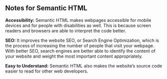 ## Notes for Semantic HTML

<strong>Accessibility:</strong> Semantic HTML makes webpages accessible for mobile devices and for people with disabilities as well. This is because screen readers and browsers are able to interpret the code better.

<strong>SEO:</strong> It improves the website SEO, or Search Engine Optimization, which is the process of increasing the number of people that visit your webpage. With better SEO, search engines are better able to identify the content of your website and weight the most important content appropriately.

<strong>Easy to Understand:</strong> Semantic HTML also makes the website’s source code easier to read for other web developers.